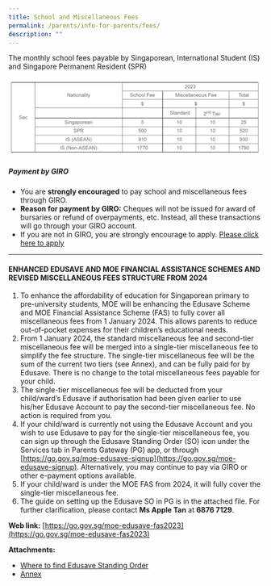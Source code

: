 ```yaml
---
title: School and Miscellaneous Fees
permalink: /parents/info-for-parents/fees/
description: ""
---
```

The monthly school fees payable by Singaporean, International Student (IS) and Singapore Permanent Resident (SPR)

![Schools Fees 2023](/images/Parents/School%20Fees.png)

##### Payment by GIRO

  

*   You are **strongly encouraged** to pay school and miscellaneous fees through GIRO.
*   **Reason for payment by GIRO:** Cheques will not be issued for award of bursaries or refund of overpayments, etc. Instead, all these transactions will go through your GIRO account.
*   If you are not in GIRO, you are strongly encourage to apply. [Please click here to apply](/files/Parents/GIRO%20Application%20Form.pdf)


______________________

#### ENHANCED EDUSAVE AND MOE FINANCIAL ASSISTANCE SCHEMES AND REVISED MISCELLANEOUS FEES STRUCTURE FROM 2024

1. To enhance the affordability of education for Singaporean primary to pre-university students, MOE will be enhancing the Edusave Scheme and MOE Financial Assistance Scheme (FAS) to fully cover all miscellaneous fees from 1 January 2024. This allows parents to reduce out-of-pocket expenses for their children’s educational needs. 
2. From 1 January 2024, the standard miscellaneous fee and second-tier miscellaneous fee will be merged into a single-tier miscellaneous fee to simplify the fee structure. The single-tier miscellaneous fee will be the sum of the current two tiers (see Annex), and can be fully paid for by Edusave. There is no change to the total miscellaneous fees payable for your child. 
3. The single-tier miscellaneous fee will be deducted from your child/ward’s Edusave if authorisation had been given earlier to use his/her Edusave Account to pay the second-tier miscellaneous fee. No action is required from you. 
4. If your child/ward is currently not using the Edusave Account and you wish to use Edusave to pay for the single-tier miscellaneous fee, you can sign up through the Edusave Standing Order (SO) icon under the Services tab in Parents Gateway (PG) app, or through [https://go.gov.sg/moe-edusave-signup](https://go.gov.sg/moe-edusave-signup).  Alternatively, you may continue to pay via GIRO or other e-payment options available. 
5. If your child/ward is under the MOE FAS from 2024, it will fully cover the single-tier miscellaneous fee.  
6. The guide on setting up the Edusave SO in PG is in the attached file. For further clarification, please contact **Ms Apple Tan** at **6876 7129**.

**Web link:** [https://go.gov.sg/moe-edusave-fas2023](https://go.gov.sg/moe-edusave-fas2023)

**Attachments:**
* [Where to find Edusave Standing Order](/files/Parents/where%20to%20find%20edusave%20standing%20order.pdf)
* [Annex](/files/Parents/annex-pdf.pdf)